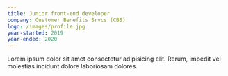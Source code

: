 ```yaml
---
title: Junior front-end developer
company: Customer Benefits Srvcs (CBS)
logo: /images/profile.jpg
year-started: 2019
year-ended: 2020
---
```


Lorem ipsum dolor sit amet consectetur adipisicing elit. Rerum, impedit vel molestias incidunt dolore laboriosam dolores.
